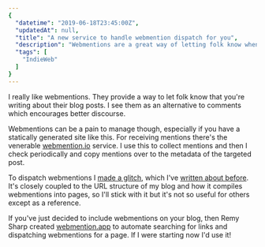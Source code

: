 ```yaml
---
{
  "datetime": "2019-06-18T23:45:00Z",
  "updatedAt": null,
  "title": "A new service to handle webmention dispatch for you",
  "description": "Webmentions are a great way of letting folk know when you're talking about their content on your own blog, but they can be a little fiddly to implement. A new service from Remy Sharp automates the dispatch side for you!",
  "tags": [
    "IndieWeb"
  ]
}
---
```

I really like webmentions. They provide a way to let folk know that you're
writing about their blog posts. I see them as an alternative to comments which
encourages better discourse.

Webmentions can be a pain to manage though, especially if you have a statically
generated site like this. For receiving mentions there's the venerable
[webmention.io](webmention.io) service. I use this to collect mentions and then
I check periodically and copy mentions over to the metadata of the targeted
post.

To dispatch webmentions I
[made a glitch](https://glitch.com/edit/#!/send-webmentions), which I've
[written about before](/blog/about-this-blog-3). It's closely coupled to the URL
structure of my blog and how it compiles webmentions into pages, so I'll stick
with it but it's not so useful for others except as a reference.

If you've just decided to include webmentions on your blog, then Remy Sharp
created [webmention.app](https://webmention.app) to automate searching for links
and dispatching webmentions for a page. If I were starting now I'd use it!

